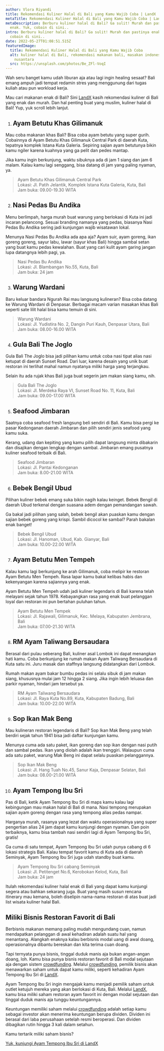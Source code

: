 ```yaml
---
author: Vlora Riyandi
title: Rekomendasi Kuliner Halal di Bali yang Kamu Wajib Coba | LandX
metaTitle: Rekomendasi Kuliner Halal di Bali yang Kamu Wajib Coba | LandX
metaDescription: Berburu kuliner halal di Bali? Ga sulit! Murah dan pastinya
  enak. Yuk, cobain di sini..
intro: Berburu kuliner halal di Bali? Ga sulit! Murah dan pastinya enak. Yuk,
  cobain di sini..
date: 2022-05-27T01:08:51.515Z
featuredImage:
  title: Rekomendasi Kuliner Halal di Bali yang Kamu Wajib Coba
  alt: kuliner halal di Bali, rekomendasi makanan bali, masakan indonesia, kuliner
    nusantara
  src: https://unsplash.com/photos/Be_ZFl-VoqI
---
```

Wah seru banget kamu udah liburan aja atau lagi ingin healing sesaat? Bali emang ampuh jadi tempat redamin stres yang menggunung dari tugas kuliah atau pun workload kerja. 

Mau cari makanan enak di Bali? Sini [LandX](https://landx.id/) kasih rekomendasi kuliner di Bali yang enak dan murah. Dan hal penting buat yang muslim, kuliner halal di Bali! Yup, yuk scroll lebih lanjut.

1. ## Ayam Betutu Khas Gilimanuk

Mau coba makanan khas Bali? Bisa coba ayam betutu yang super gurih. Cobainnya di Ayam Betutu Khas Gilimanuk Central Park di daerah Kuta, tepatnya komplek Istana Kuta Galeria. Sepiring sajian ayam betutunya bikin kamu ngiler karena kuahnya yang ga pelit dan pedes mantap.

Jika kamu ingin berkunjung, waktu sibuknya ada di jam 1 siang dan jam 6 malam. Kalau kamu lagi senggang, bisa datang di jam yang paling nyaman, ya.

> Ayam Betutu Khas Gilimanuk Central Park\
> Lokasi: Jl. Patih Jelantik, Komplek Istana Kuta Galeria, Kuta, Bali\
> Jam buka: 09.00-19.30 WITA

2. ## Nasi Pedas Bu Andika

Menu berlimpah, harga murah buat warung yang berlokasi di Kuta ini jadi incaran pelancong. Sesuai branding namanya yang pedas, biasanya Nasi Pedas Bu Andika sering jadi kunjungan wajib wisatawan lokal.

Menunya Nasi Pedas Bu Andika ada apa aja? Ayam suir, ayam goreng, ikan goreng goreng, sayur labu, lawar (sayur khas Bali) hingga sambal setan yang buat kamu pedas kewalahan. Buat yang cari kulit ayam garing jangan lupa datangnya lebih pagi, ya.

> Nasi Pedas Bu Andika\
> Lokasi: Jl. Blambangan No.55, Kuta, Bali\
> Jam buka: 24 jam

3. ## Warung Wardani

Baru keluar bandara Ngurah Rai mau langsung kulineran? Bisa coba datang ke Warung Wardani di Denpasar. Berbagai macam varian masakan khas Bali seperti sate lilit halal bisa kamu temuin di sini.

> Warung Wardani\
> Lokasi: Jl. Yudistira No. 2, Dangin Puri Kauh, Denpasar Utara, Bali\
> Jam buka: 08.00-16.00 WITA

4. ## Gula Bali The Joglo 

Gula Bali The Joglo bisa jadi pilihan kamu untuk coba nasi tipat alias nasi ketupat di daerah Sunset Road. Dari luar, karena desain yang unik buat restoran ini terlihat mahal namun nyatanya miliki harga yang terjangkau.

Selain itu ada rujak khas Bali juga buat segerin jam makan siang kamu, nih. 

> Gula Bali The Joglo \
> Lokasi: Jl. Merdeka Raya VI, Sunset Road No. 11, Kuta, Bali\
> Jam buka: 09.00-17.00 WITA

5. ## Seafood Jimbaran

Saatnya coba seafood fresh langsung beli sendiri di Bali. Kamu bisa pergi ke pasar Kedonganan daerah Jimbaran dan pilih sendiri jenis seafood yang kamu suka. 

Kerang, udang dan kepiting yang kamu pilih dapat langsung minta dibakarin dan disajikan dengan lengkap dengan sambal. Jimbaran emang pusatnya kuliner seafood terbaik di Bali.

> Seafood Jimbaran\
> Lokasi: Jl. Pantai Kedonganan\
> Jam buka: 8.00-21.00 WITA

6. ## Bebek Bengil Ubud

Pilihan kuliner bebek emang suka bikin nagih kalau keinget. Bebek Bengil di daerah Ubud terkenal dengan suasana adem dengan pemandangan sawah.

Ga bakal jadi pilihan yang salah, bebek bengil akan puaskan kamu dengan sajian bebek goreng yang krispi. Sambil dicocol ke sambal? Parah bakalan enak banget!

> Bebek Bengil Ubud\
> Lokasi: Jl. Hanoman, Ubud, Kab. Gianyar, Bali\
> Jam buka: 10.00-22.00 WITA

7. ## Ayam Betutu Men Tempeh

Kalau kamu lagi berkunjung ke arah Gilimanuk, coba melipir ke restoran Ayam Betutu Men Tempeh. Rasa lapar kamu bakal kelibas habis dan kekenyangan karena sajiannya yang enak.

Ayam Betutu Men Tempeh udah jadi kuliner legendaris di Bali karena telah melayani sejak tahun 1978. Kebayangkan rasa yang enak buat pelanggan loyal dan restoran ini pun bertahan puluhan tahun.

> Ayam Betutu Men Tempek\
> Lokasi: Jl. Rajawali, Gilimanuk, Kec. Melaya, Kabupaten Jembrana, Bali\
> Jam buka: 07.00-21.30 WITA

8. ## RM Ayam Taliwang Bersaudara

Berasal dari pulau seberang Bali, kuliner asal Lombok ini dapat menangkan hati kamu. Coba berkunjung ke rumah makan Ayam Taliwang Bersaudara di Kuta satu ini. Juru masak dan staffnya langsung didatangkan dari Lombok.

Rumah makan ayam bakar bumbu pedas ini selalu sibuk di jam makan siang, khususnya mulai jam 12 hingga 2 siang. Jika ingin lebih leluasa dan parkir nyaman, hindari jam tersebut ya.

> RM Ayam Taliwang Bersaudara\
> Lokasi: Jl. Raya Kuta No.89, Kuta, Kabupaten Badung, Bali\
> Jam buka: 10.00-22.00 WITA

9. ## Sop Ikan Mak Beng

Mau kulineran restoran legendaris di Bali? Sop Ikan Mak Beng yang telah berdiri sejak tahun 1941 bisa jadi daftar kunjungan kamu. 

Menunya cuma ada satu paket, ikan goreng dan sop ikan dengan nasi putih dan sambal pedas. Ikan yang diolah adalah ikan trenggiri. Walaupun cuma ada satu paket, warung Mak Beng ini dapat selalu puaskan pelanggannya.

> Sop Ikan Mak Beng\
> Lokasi: Jl. Hang Tuah No.45, Sanur Kaja, Denpasar Selatan, Bali\
> Jam buka: 08.00-21.00 WITA

10. ## Ayam Tempong Ibu Sri

Pas di Bali, ketik Ayam Tempong Ibu Sri di maps kamu kalau lagi kebingungan mau makan halal di Bali di mana. Nasi tempong merupakan sajian ayam goreng dengan rasa yang tempong alias pedas nampar.

Harganya murah, rasanya yang lezat dan waktu operasionalnya yang super pengertian alias 24 jam dapat kamu kunjungi dengan nyaman. Dan poin terbaiknya, kamu bisa tambah nasi sendiri lagi di Ayam Tempong Ibu Sri, gratis!

Ga cuma di satu tempat, Ayam Tempong Ibu Sri udah punya cabang di 6 lokasi strategis Bali. Kalau tempat favorit kamu di Kuta ada di daerah Seminyak, Ayam Tempong Ibu Sri juga udah standby buat kamu. 

> Ayam Tempong Ibu Sri cabang Seminyak\
> Lokasi: Jl. Petitenget No.6, Kerobokan Kelod, Kuta, Bali\
> Jam buka: 24 jam

Itulah rekomendasi kuliner halal enak di Bali yang dapat kamu kunjungi segera atau bahkan sekarang juga. Buat yang masih susun rencana itinerary mau kemana, boleh diselipin nama-nama restoran di atas buat jadi list wisata kuliner halal Bali.

## Miliki Bisnis Restoran Favorit di Bali

Berbisnis makanan memang paling mudah mengundang cuan, namun mendapatkan pelanggan di awal kehadiran adalah suatu hal yang menantang. Alangkah enaknya kalau berbisnis modal uang di awal doang, operasionalnya dibantu bereskan dan kita terima cuan doang.

Tapi ternyata punya bisnis, tinggal duduk manis aja bukan angan-angan doang, loh. Kamu bisa punya bisnis restoran favorit di Bali modal sejutaan aja dengan sistem [crowdfunding](https://landx.id/). Melalui [crowdfunding](https://landx.id/), pemilik bisnis akan menawarkan saham untuk dapat kamu miliki, seperti kehadiran Ayam Tempong Ibu Sri di [LandX](https://landx.id/).

Ayam Tempong Ibu Sri ingin mengajak kamu menjadi pemilik saham untuk outlet ketujuh mereka yang akan berlokasi di Kuta, Bali. Melalui [LandX](https://landx.id/), kamu bisa miliki saham restoran ayam favorit ini dengan modal sejutaan dan tinggal duduk manis aja tunggu keuntungannya.

Keuntungan memiliki saham melalui [crowdfunding](https://landx.id/) adalah setiap kamu sebagai investor akan menerima keuntungan berupa dividen. Dividen ini berasal dari laba perusahaan setelah resmi beroperasi. Dan dividen dibagikan rutin hingga 3 kali dalam setahun.

Kamu tertarik miliki saham bisnis?[](https://landx.id/)

[Yuk, kunjungi Ayam Tempong Ibu Sri di LandX](https://landx.id/)